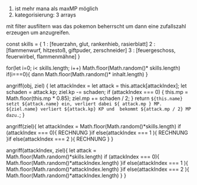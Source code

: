 1. ist mehr mana als maxMP möglich
2. kategorisierung: 3 arrays

mit filter ausfiltern was das pokemon beherrscht um dann eine zufallszahl erzeugen um anzugreifen.


const skills = {
    1 : [feuerzahn, glut, rankenhieb, rasierblatt]
    2 : [flammenwurf, hitzestoß, giftpuder, zerschneider]
    3 : [feuergeschoss, feuerwirbel, flammenmähne]
}


for(let i=0; i< skills.length; i++)
Math.floor(Math.random()* skills.length)
    if(i===0){
        dann Math.floor(Math.random()* inhalt.length)
}


angriff(obj, ziel) {
    let attackIndex = 
        let attack = this.attack[attackIndex];
        let schaden = attack.kp;
        ziel.kp -= schaden;
        if (attackIndex === 0) {
            this.mp = Math.floor(this.mp * 0.85);
            ziel.mp += schaden / 2;
        }
        return `${this.name} setzt ${attack.name} ein, verliert dabei ${
            attack.mp
        } MP. ${ziel.name} verliert ${attack.kp} KP und 
         bekommt ${attack.mp / 2} MP dazu.`;
    }


angriff(ziel){
    let attackIndex = Math.floor(Math.random()*skills.length)
    if (attackIndex === 0){
        RECHNUNG
    }if else(attackIndex === 1 ){
        RECHNUNG
    }if else(attackIndex === 2 ){
        RECHNUNG
    }
}

angriff(attackIndex, ziel){
    let attack = Math.floor(Math.random()*skills.length)
    if (attackIndex === 0){
        Math.floor(Math.random()*attackIndex.length)
    }if else(attackIndex === 1 ){
        Math.floor(Math.random()*attackIndex.length)
    }if else(attackIndex === 2 ){
        Math.floor(Math.random()*attackIndex.length)
    }
}